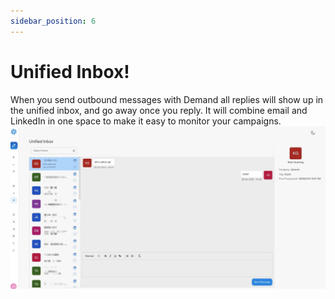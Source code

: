 ```yaml
---
sidebar_position: 6
---
```


# Unified Inbox!

When you send outbound messages with Demand all replies will show up in the unified inbox, and go away once you reply. It will combine email and LinkedIn in one space to make it easy to monitor your campaigns.
![Unified Inbox](./img/inbox.png)
